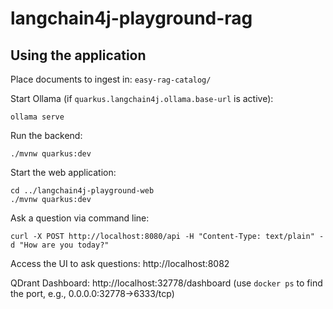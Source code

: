 # langchain4j-playground-rag

## Using the application

Place documents to ingest in: `easy-rag-catalog/`

Start Ollama (if `quarkus.langchain4j.ollama.base-url` is active):
```shell script
ollama serve
```

Run the backend:
```shell script
./mvnw quarkus:dev
```

Start the web application:
```shell script
cd ../langchain4j-playground-web
./mvnw quarkus:dev
```

Ask a question via command line:
```shell
curl -X POST http://localhost:8080/api -H "Content-Type: text/plain" -d "How are you today?"
```

Access the UI to ask questions: http://localhost:8082

QDrant Dashboard: http://localhost:32778/dashboard (use `docker ps` to find the port, e.g., 0.0.0.0:32778->6333/tcp)